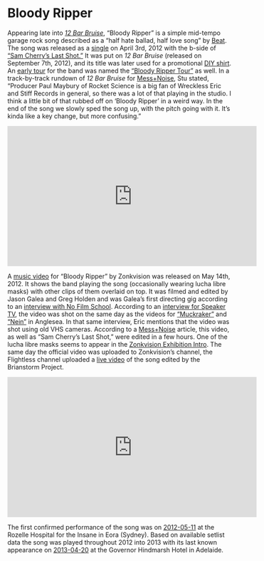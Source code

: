 # Bloody Ripper

Appearing late into *[12 Bar Bruise](https://kglw.net/discography/12-bar-bruise)*, “Bloody Ripper” is a simple mid-tempo garage rock song described as a “half hate ballad, half love song” by [Beat](https://beat.com.au/king-gizzard-the-lizard-wizard-12-bar-bruise/). The song was released as a [single](https://kglw.net/discography/bloody-ripper-single) on April 3rd, 2012 with the b-side of [“Sam Cherry’s Last Shot.”](https://kglw.net/song/sam-cherrys-last-shot) It was put on *12 Bar Bruise* (released on September 7th, 2012), and its title was later used for a promotional [DIY shirt](https://www.facebook.com/photo/?fbid=503265739686334&set=a.503265679686340). An [early tour](https://beat.com.au/king-gizzard-bloody-ripper-tour/) for the band was named the [“Bloody Ripper Tour”](https://archive.org/download/king-gizzard-the-lizard-wizard-2012-posters_202112/1.1%20Capture%2019.1.JPG) as well. In a track-by-track rundown of *12 Bar Bruise* for [Mess+Noise](https://web.archive.org/web/20130203100826/http://messandnoise.com/articles/4514295), Stu stated, “Producer Paul Maybury of Rocket Science is a big fan of Wreckless Eric and Stiff Records in general, so there was a lot of that playing in the studio. I think a little bit of that rubbed off on ‘Bloody Ripper’ in a weird way. In the end of the song we slowly sped the song up, with the pitch going with it. It’s kinda like a key change, but more confusing.”

<div style="text-align: center;"> <iframe width="560" height="315" src="https://www.youtube.com/embed/wbHJLKO41-o?si=npFCjlUCNwz1EZaI" title="YouTube video player" frameborder="0" allow="accelerometer; autoplay; clipboard-write; encrypted-media; gyroscope; picture-in-picture; web-share" referrerpolicy="strict-origin-when-cross-origin" allowfullscreen></iframe> <div style="text-align: left;">

A [music video](https://www.youtube.com/watch?v=wbHJLKO41-o) for “Bloody Ripper” by Zonkvision was released on May 14th, 2012. It shows the band playing the song (occasionally wearing lucha libre masks) with other clips of them overlaid on top. It was filmed and edited by Jason Galea and Greg Holden and was Galea’s first directing gig according to an [interview with No Film School](https://nofilmschool.com/2016/auteurs-music-video-jason-galea). According to an [interview for Speaker TV](https://www.youtube.com/watch?v=QIJgqO6MKO4), the video was shot on the same day as the videos for [“Muckraker”](https://kglw.net/song/muckraker?artist_id=1) and [“Nein”](https://kglw.net/song/nein?artist_id=1) in Anglesea. In that same interview, Eric mentions that the video was shot using old VHS cameras. According to a [Mess+Noise](https://web.archive.org/web/20130203100841/http://messandnoise.com/news/4471542) article, this video, as well as “Sam Cherry’s Last Shot,” were edited in a few hours. One of the lucha libre masks seems to appear in the [Zonkvision Exhibition Intro](https://www.youtube.com/watch?v=CEY2aUGmAds). The same day the official video was uploaded to Zonkvision’s channel, the Flightless channel uploaded a [live video](https://www.youtube.com/watch?v=KYw_WOFD4vI) of the song edited by the Brianstorm Project. 

<div style="text-align: center;"> <iframe width="560" height="315" src="https://www.youtube.com/embed/KYw_WOFD4vI?si=RN87OzwGGKiGznmW" title="YouTube video player" frameborder="0" allow="accelerometer; autoplay; clipboard-write; encrypted-media; gyroscope; picture-in-picture; web-share" referrerpolicy="strict-origin-when-cross-origin" allowfullscreen></iframe> <div style="text-align: left;"> 

The first confirmed performance of the song was on [2012-05-11](https://kglw.net/setlists/king-gizzard-the-lizard-wizard-may-11-2012-rozelle-hospital-for-the-insane-eora-sydney-nsw-australia.html) at the Rozelle Hospital for the Insane in Eora (Sydney). Based on available setlist data the song was played throughout 2012 into 2013 with its last known appearance on [2013-04-20](https://kglw.net/setlists/king-gizzard-the-lizard-wizard-april-20-2013-the-governor-hindmarsh-hotel-adelaide-sa-australia.html) at the Governor Hindmarsh Hotel in Adelaide.
